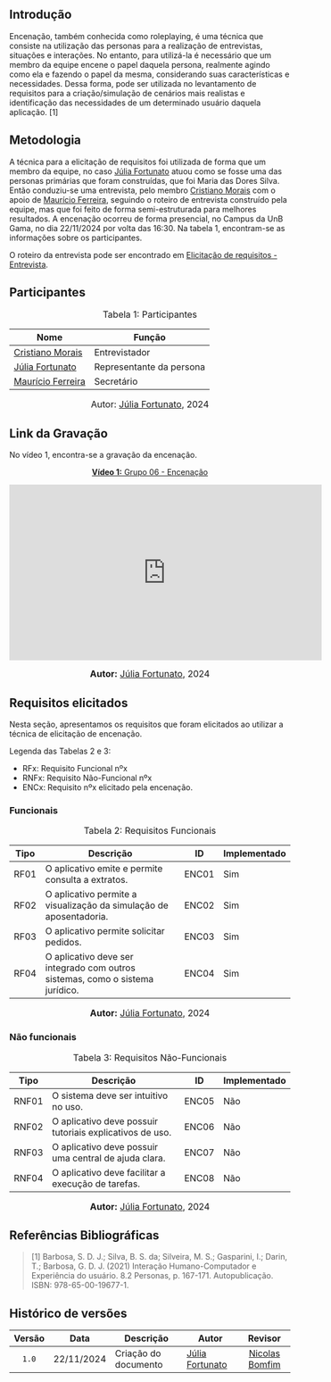 ## Introdução

Encenação, também conhecida como roleplaying, é uma técnica que consiste na utilização das personas para a realização de entrevistas, situações e interações. No entanto, para utilizá-la é necessário que um membro da equipe encene o papel daquela persona, realmente agindo como ela e fazendo o papel da mesma, considerando suas características e necessidades. Dessa forma, pode ser utilizada no levantamento de requisitos para a criação/simulação de cenários mais realistas e identificação das necessidades de um determinado usuário daquela aplicação. [1]

## Metodologia

A técnica para a elicitação de requisitos foi utilizada de forma que um membro da equipe, no caso [Júlia Fortunato](https://github.com/julia-fortunato) atuou como se fosse uma das personas primárias que foram construídas, que foi Maria das Dores Silva.
Então conduziu-se uma entrevista, pelo membro [Cristiano Morais](https://github.com/CristianoMoraiss) com o apoio de [Maurício Ferreira](https://github.com/mauricio-araujoo), seguindo o roteiro de entrevista construído pela equipe, mas que foi feito de forma semi-estruturada para melhores resultados. A encenação ocorreu de forma presencial, no Campus da UnB Gama, no dia 22/11/2024 por volta das 16:30. Na tabela 1, encontram-se as informações sobre os participantes.

O roteiro da entrevista pode ser encontrado em [Elicitação de requisitos - Entrevista](https://github.com/julia-fortunato).

## Participantes

<font size="3"><p style="text-align: center">Tabela 1: Participantes</p></font>

<center>

| Nome                                                     | Função                   |
| -------------------------------------------------------- | ------------------------ |
| [Cristiano Morais](https://github.com/CristianoMoraiss)  | Entrevistador            |
| [Júlia Fortunato](https://github.com/julia-fortunato)    | Representante da persona |
| [Maurício Ferreira](https://github.com/mauricio-araujoo) | Secretário               |

</center>

<font size="3"><p style="text-align: center">Autor: [Júlia Fortunato](https://github.com/julia-fortunato), 2024</p></font>

## Link da Gravação

No vídeo 1, encontra-se a gravação da encenação.

<div align="center">
<p style="text-align: center"><a href="https://youtu.be/AnPNVZCi7Bw?si=KWEoan4GJb_iIfOO" target="blanket"><b>Vídeo 1:</b> Grupo 06 - Encenação</a></p>

<iframe width="560" height="315" src="https://www.youtube.com/embed/AnPNVZCi7Bw?si=KWEoan4GJb_iIfOO" title="Apresentação 1" frameborder="0" allow="accelerometer; autoplay; clipboard-write; encrypted-media; gyroscope; picture-in-picture; web-share" allowfullscreen></iframe>

<font size="3"><p style="text-align: center"><b>Autor:</b> <a href="https://github.com/julia-fortunato">Júlia Fortunato</a>, 2024</p></font>

</div >

## Requisitos elicitados

Nesta seção, apresentamos os requisitos que foram elicitados ao utilizar a técnica de elicitação de encenação.

Legenda das Tabelas 2 e 3:

- RFx: Requisito Funcional nºx
- RNFx: Requisito Não-Funcional nºx
- ENCx: Requisito nºx elicitado pela encenação.

### Funcionais

<font size="3"><p style="text-align: center">Tabela 2: Requisitos Funcionais</p></font>

<center>

| Tipo | Descrição                                                                     | <a id="anchor_OBS" style="visibility: hidden;"></a> ID | Implementado |
| ---- | ----------------------------------------------------------------------------- | ------------------------------------------------------ | ------------ |
| RF01 | O aplicativo emite e permite consulta a extratos.                             | ENC01                                                  | Sim          |
| RF02 | O aplicativo permite a visualização da simulação de aposentadoria.            | ENC02                                                  | Sim          |
| RF03 | O aplicativo permite solicitar pedidos.                                       | ENC03                                                  | Sim          |
| RF04 | O aplicativo deve ser integrado com outros sistemas, como o sistema jurídico. | ENC04                                                  | Sim          |

</center>

<font size="3"><p style="text-align: center"><b>Autor:</b> <a href="https://github.com/julia-fortunato">Júlia Fortunato</a>, 2024</p></font>

### Não funcionais

<font size="3"><p style="text-align: center">Tabela 3: Requisitos Não-Funcionais</p></font>

<center>

| Tipo  | Descrição                                                | <a id="anchor_OBSNF" style="visibility: hidden;"></a>ID | Implementado |
| ----- | -------------------------------------------------------- | ------------------------------------------------------- | ------------ |
| RNF01 | O sistema deve ser intuitivo no uso.                     | ENC05                                                   | Não          |
| RNF02 | O aplicativo deve possuir tutoriais explicativos de uso. | ENC06                                                   | Não          |
| RNF03 | O aplicativo deve possuir uma central de ajuda clara.    | ENC07                                                   | Não          |
| RNF04 | O aplicativo deve facilitar a execução de tarefas.       | ENC08                                                   | Não          |

</center>

<font size="3"><p style="text-align: center"><b>Autor:</b> <a href="https://github.com/julia-fortunato">Júlia Fortunato</a>, 2024</p></font>

## Referências Bibliográficas

> [1] Barbosa, S. D. J.; Silva, B. S. da; Silveira, M. S.; Gasparini, I.; Darin, T.; Barbosa, G. D. J. (2021) Interação Humano-Computador e Experiência do usuário. 8.2 Personas, p. 167-171. Autopublicação. ISBN: 978-65-00-19677-1.

## Histórico de versões

| Versão | Data       | Descrição            | Autor                                                 |         Revisor         |
| :----: | ---------- | -------------------- | ----------------------------------------------------- | :---------------------: |
| `1.0`  | 22/11/2024 | Criação do documento | [Júlia Fortunato](https://github.com/julia-fortunato) | [Nicolas Bomfim](https://github.com/nickgehjk) |
